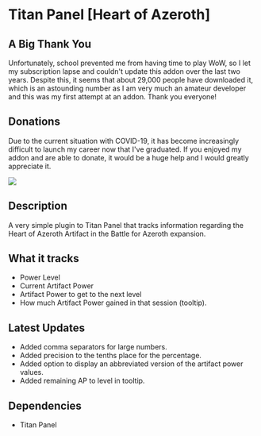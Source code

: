 Titan Panel [Heart of Azeroth]
==================

## A Big Thank You
Unfortunately, school prevented me from having time to play WoW, so I let my subscription lapse and couldn't update this addon over the last two years. Despite this, it seems that about 29,000 people have downloaded it, which is an astounding number as I am very much an amateur developer and this was my first attempt at an addon. Thank you everyone!  

## Donations
Due to the current situation with COVID-19, it has become increasingly difficult to launch my career now that I've graduated. If you enjoyed my addon and are able to donate, it would be a huge help and I would greatly appreciate it.

[![](https://www.paypalobjects.com/en_US/i/btn/btn_donateCC_LG.gif)](https://www.paypal.com/cgi-bin/webscr?cmd=_donations&business=95U2SGDQ6A7K6&item_name=TitanPanel%3A+Heart+of+Azeroth&currency_code=USD&source=url)


## Description
A very simple plugin to Titan Panel that tracks information regarding the Heart of Azeroth Artifact in the Battle for Azeroth expansion.

## What it tracks
* Power Level
* Current Artifact Power
* Artifact Power to get to the next level
* How much Artifact Power gained in that session (tooltip).

## Latest Updates
* Added comma separators for large numbers.
* Added precision to the tenths place for the percentage.
* Added option to display an abbreviated version of the artifact power values.
* Added remaining AP to level in tooltip.

## Dependencies
* Titan Panel

